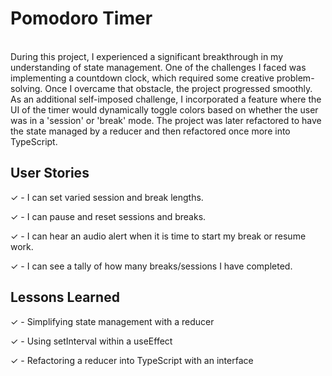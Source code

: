 # Pomodoro Timer
<br>
During this project, I experienced a significant breakthrough in my understanding of state management. One of the challenges I faced was implementing a countdown clock, which required some creative problem-solving. Once I overcame that obstacle, the project progressed smoothly. As an additional self-imposed challenge, I incorporated a feature where the UI of the timer would dynamically toggle colors based on whether the user was in a 'session' or 'break' mode.
The project was later refactored to have the state managed by a reducer and then refactored once more into TypeScript. 

## User Stories
&check; - I can set varied session and break lengths.

&check; - I can pause and reset sessions and breaks.

&check; - I can hear an audio alert when it is time to start my break or resume work.

&check; - I can see a tally of how many breaks/sessions I have completed.

## Lessons Learned
&check; - Simplifying state management with a reducer

&check; - Using setInterval within a useEffect

&check; - Refactoring a reducer into TypeScript with an interface




